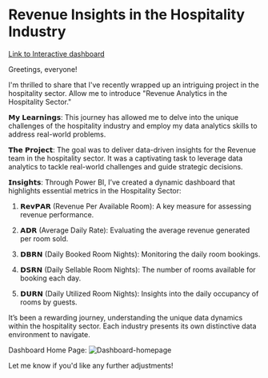 # Revenue Insights in the Hospitality Industry

[Link to Interactive dashboard](https://app.powerbi.com/groups/me/reports/86852c21-b58a-4e95-9b82-92762d55954c/6e1453a2cc3a0ae38d0e?experience=power-bi)


Greetings, everyone!

I'm thrilled to share that I've recently wrapped up an intriguing project in the hospitality sector. Allow me to introduce "Revenue Analytics in the Hospitality Sector."

𝗠𝘆 𝗟𝗲𝗮𝗿𝗻𝗶𝗻𝗴𝘀: This journey has allowed me to delve into the unique challenges of the hospitality industry and employ my data analytics skills to address real-world problems.

𝗧𝗵𝗲 𝗣𝗿𝗼𝗷𝗲𝗰𝘁: The goal was to deliver data-driven insights for the Revenue team in the hospitality sector. It was a captivating task to leverage data analytics to tackle real-world challenges and guide strategic decisions.


𝗜𝗻𝘀𝗶𝗴𝗵𝘁𝘀: Through Power BI, I’ve created a dynamic dashboard that highlights essential metrics in the Hospitality Sector:

1. 𝗥𝗲𝘃𝗣𝗔𝗥 (Revenue Per Available Room): A key measure for assessing revenue performance.

2. 𝗔𝗗𝗥 (Average Daily Rate): Evaluating the average revenue generated per room sold.

3. 𝗗𝗕𝗥𝗡 (Daily Booked Room Nights): Monitoring the daily room bookings.

4. 𝗗𝗦𝗥𝗡 (Daily Sellable Room Nights): The number of rooms available for booking each day.

5. 𝗗𝗨𝗥𝗡 (Daily Utilized Room Nights): Insights into the daily occupancy of rooms by guests.


It’s been a rewarding journey, understanding the unique data dynamics within the hospitality sector. Each industry presents its own distinctive data environment to navigate.


Dashboard Home Page:
![Dashboard-homepage](https://github.com/user-attachments/assets/63edba2e-48b3-4c30-981e-f97f99394a6c)


Let me know if you'd like any further adjustments!

